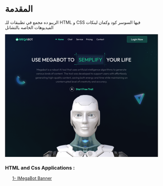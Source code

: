 # المقدمة
الريبو ده مجمع في تطبيقات للـ HTML و CSS فيها السوسر كود وكمان لينكات الفيديوهات الخاصه بالتشانل


<img src="./Desktop - 1.png" />


### HTML and Css Applications :

<ul>
 <a href="">1- اMegaBot Banner</a>
</ul>
